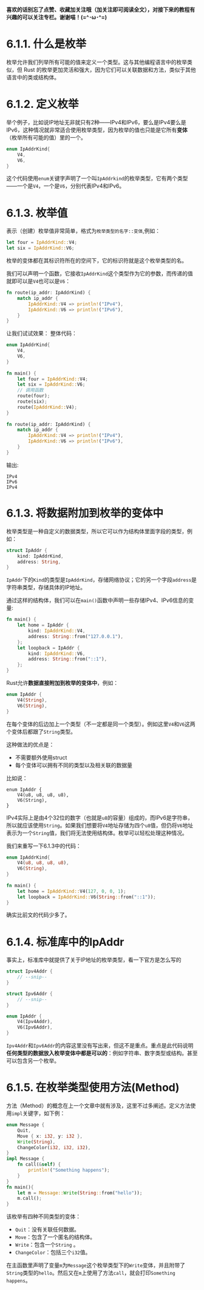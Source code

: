 **喜欢的话别忘了点赞、收藏加关注哦（加关注即可阅读全文），对接下来的教程有兴趣的可以关注专栏。谢谢喵！(=^･ω･^=)**
# 6.1.1. 什么是枚举
枚举允许我们列举所有可能的值来定义一个类型。这与其他编程语言中的枚举类似，但 Rust 的枚举更加灵活和强大，因为它们可以关联数据和方法，类似于其他语言中的类或结构体。

# 6.1.2. 定义枚举
举个例子，比如说IP地址无非就只有2种——IPv4和IPv6，要么是IPv4要么是IPv6，这种情况就非常适合使用枚举类型，因为枚举的值也只能是它所有**变体**（枚举所有可能的值）里的一个。
```rust
enum IpAddrKind{
	V4,
	V6,
}
```
这个代码使用`enum`关键字声明了一个叫`IpAddrkind`的枚举类型，它有两个类型——一个是`V4`，一个是`V6`，分别代表IPv4和IPv6。

# 6.1.3. 枚举值
表示（创建）枚举值非常简单，格式为`枚举类型的名字::变体`,例如：
```rust
let four = IpAddrKind::V4;
let six = IpAddrKind::V6;
```
枚举的变体都在其标识符所在的空间下，它的标识符就是这个枚举类型的名。

我们可以声明一个函数，它接收`IpAddrKind`这个类型作为它的参数，而传递的值就即可以是`V4`也可以是`V6`：
```rust
fn route(ip_addr: IpAddrKind) {  
    match ip_addr {  
        IpAddrKind::V4 => println!("IPv4"),  
        IpAddrKind::V6 => println!("IPv6"),  
    }  
}
```

让我们试试效果：
整体代码：
```rust
enum IpAddrKind{  
    V4,  
    V6,  
}  
  
fn main() {  
    let four = IpAddrKind::V4;  
    let six = IpAddrKind::V6;
    // 调用函数  
    route(four);  
    route(six);  
    route(IpAddrKind::V4);  
}  
  
fn route(ip_addr: IpAddrKind) {  
    match ip_addr {  
        IpAddrKind::V4 => println!("IPv4"),  
        IpAddrKind::V6 => println!("IPv6"),  
    }  
}
```
输出:
```
IPv4
IPv6
IPv4
```

# 6.1.3. 将数据附加到枚举的变体中
枚举类型是一种自定义的数据类型，所以它可以作为结构体里面字段的类型，例如：
```rust
struct IpAddr {  
    kind: IpAddrKind,  
    address: String,  
}
```
`IpAddr`下的`Kind`的类型是`IpAddrKind`，存储网络协议；它的另一个字段`address`是字符串类型，存储具体的IP地址。

通过这样的结构体，我们可以在`main()`函数中声明一些存储IPv4、IPv6信息的变量:
```rust
fn main() {  
    let home = IpAddr {  
        kind: IpAddrKind::V4,  
        address: String::from("127.0.0.1"),  
    };  
    let loopback = IpAddr {  
        kind: IpAddrKind::V6,  
        address: String::from("::1"),  
    };  
}
```

Rust允许**数据直接附加到枚举的变体中**，例如：
```rust
enum IpAddr {
	V4(String),
	V6(String),
}
```
在每个变体的后边加上一个类型（不一定都是同一个类型）。例如这里`V4`和`V6`这两个变体后都跟了`String`类型。

这种做法的优点是：
- 不需要额外使用struct
- 每个变体可以拥有不同的类型以及相关联的数据量

比如说：
```
enum IpAddr {
	V4(u8, u8, u8, u8),
	V6(String),
}
```
IPv4实际上是由4个32位的数字（也就是`u8`的容量）组成的，而IPv6是字符串，所以就应该使用`String`。如果我们想要将`V4`地址存储为四个`u8`值，但仍将`V6`地址表示为一个`String`值，我们将无法使用结构体。枚举可以轻松处理这种情况。

我们来重写一下6.1.3中的代码：
```rust
enum IpAddrKind{  
    V4(u8, u8, u8, u8),  
    V6(String),  
}  
  
fn main() {  
    let home = IpAddrKind::V4(127, 0, 0, 1);  
    let loopback = IpAddrKind::V6(String::from("::1"));  
}
```
确实比前文的代码少多了。

# 6.1.4. 标准库中的IpAddr
事实上，标准库中就提供了关于IP地址的枚举类型，看一下官方是怎么写的
```rust
struct Ipv4Addr {
    // --snip--
}

struct Ipv6Addr {
    // --snip--
}

enum IpAddr {
    V4(Ipv4Addr),
    V6(Ipv6Addr),
}
```
`Ipv4Addr`和`Ipv6Addr`的内容这里没有写出来，但这不是重点。重点是此代码说明**任何类型的数据放入枚举变体中都是可以的**：例如字符串、数字类型或结构。甚至可以包含另一个枚举。

# 6.1.5. 在枚举类型使用方法(Method)
方法（Method）的概念在上一个文章中就有涉及，这里不过多阐述。定义方法使用`impl`关键字，如下例：
```rust
enum Message {
    Quit,
    Move { x: i32, y: i32 },
    Write(String),
    ChangeColor(i32, i32, i32),
}
impl Message {
    fn call(&self) {
        println!("Something happens");
    }
}
fn main(){
	let m = Message::Write(String::from("hello"));
    m.call();
}
```
该枚举有四种不同类型的变体：
- `Quit`：没有关联任何数据。
- `Move`：包含了一个匿名的结构体。
- `Write`：包含一个`String` 。
- `ChangeColor`：包括三个`i32`值。

在主函数里声明了变量`m`为`Message`这个枚举类型下的`Write`变体，并且附带了`String`类型的`hello`。然后又在`m`上使用了方法`call`，就会打印`Something happens`。